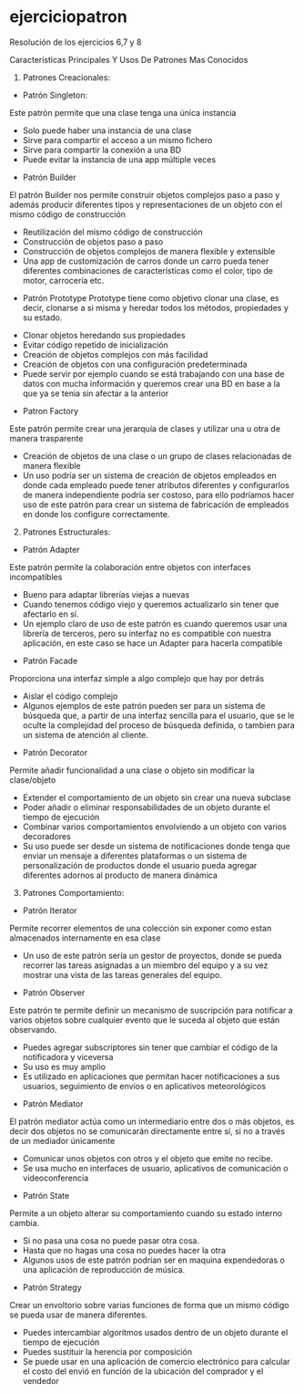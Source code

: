 # ejerciciopatron
Resolución de los ejercicios 6,7 y 8 

Características Principales Y Usos De Patrones Mas Conocidos

1. Patrones Creacionales: 
-	Patrón Singleton:

Este patrón permite que una clase tenga una única instancia

*	Solo puede haber una instancia de una clase
*	Sirve para compartir el acceso a un mismo fichero
*	Sirve para compartir la conexión a una BD
*	Puede evitar la instancia de una app múltiple veces 

-	Patrón Builder

El patrón Builder nos permite construir objetos complejos paso a paso y además producir diferentes tipos y representaciones de un objeto con el mismo código de construcción

*	Reutilización del mismo código de construcción
*	Construcción de objetos paso a paso
*	Construcción de objetos complejos de manera flexible y extensible
*	Una app de customización de carros donde un carro pueda tener diferentes combinaciones de características como el color, tipo de motor, carrocería etc.
 
-	Patrón Prototype
Prototype tiene como objetivo clonar una clase, es decir, clonarse a si misma y heredar todos los métodos, propiedades y su estado.
*	Clonar objetos heredando sus propiedades
*	Evitar código repetido de inicialización
*	Creación de objetos complejos con más facilidad
*	Creación de objetos con una configuración predeterminada
*	Puede servir por ejemplo cuando se está trabajando con una base de datos con mucha información y queremos crear una BD en base a la que ya se tenia sin afectar a la anterior

-	Patron Factory

Este patrón permite crear una jerarquía de clases y utilizar una u otra de manera trasparente 

*	Creación de objetos de una clase o un grupo de clases relacionadas de manera flexible
*	Un uso podría ser un sistema de creación de objetos empleados en donde cada empleado puede tener atributos diferentes y configurarlos de manera independiente podría ser costoso, para ello podríamos hacer uso de este patrón para crear un sistema de fabricación de empleados en donde los configure correctamente. 

2. Patrones Estructurales:
-	Patrón Adapter 

Este patrón permite la colaboración entre objetos con interfaces incompatibles 

*	Bueno para adaptar librerías viejas a nuevas
*	Cuando tenemos código viejo y queremos actualizarlo sin tener que afectarlo en sí.
*	Un ejemplo claro de uso de este patrón es cuando queremos usar una librería de terceros, pero su interfaz no es compatible con nuestra aplicación, en este caso se hace un Adapter para hacerla compatible

-	Patrón Facade 

Proporciona una interfaz simple a algo complejo que hay por detrás

*	Aislar el código complejo
*	Algunos ejemplos de este patrón pueden ser para un sistema de búsqueda que, a partir de una interfaz sencilla para el usuario, que se le oculte la complejidad del proceso de búsqueda definida, o tambien para un sistema de atención al cliente. 

-	Patrón Decorator

Permite añadir funcionalidad a una clase o objeto sin modificar la clase/objeto

*	Extender el comportamiento de un objeto sin crear una nueva subclase
*	Poder añadir o eliminar responsabilidades de un objeto durante el tiempo de ejecución 
*	Combinar varios comportamientos envolviendo a un objeto con varios decoradores 
*	Su uso puede ser desde un sistema de notificaciones donde tenga que enviar un mensaje a diferentes plataformas o un sistema de personalización de productos donde el usuario pueda agregar diferentes adornos al producto de manera dinámica  

3. Patrones Comportamiento: 

-	Patrón Iterator

Permite recorrer elementos de una colección sin exponer como estan almacenados internamente en esa clase

*	Un uso de este patrón sería un gestor de proyectos, donde se pueda recorrer las tareas asignadas a un miembro del equipo y a su vez mostrar una vista de las tareas generales del equipo.

-	Patrón Observer

Este patrón te permite definir un mecanismo de suscripción para notificar a varios objetos sobre cualquier evento que le suceda al objeto que están observando.

*	Puedes agregar subscriptores sin tener que cambiar el código de la notificadora y viceversa
*	Su uso es muy amplio
*	Es utilizado en aplicaciones que permitan hacer notificaciones a sus usuarios, seguimiento de envíos o en aplicativos meteorológicos    

-	Patrón Mediator

El patrón mediator actúa como un intermediario entre dos o más objetos, es decir dos objetos no se comunicarán directamente entre sí, si no a través de un mediador únicamente

*	Comunicar unos objetos con otros y el objeto que emite no recibe.
*	Se usa mucho en interfaces de usuario, aplicativos de comunicación o videoconferencia 

-	Patrón State

Permite a un objeto alterar su comportamiento cuando su estado interno cambia.

*	Si no pasa una cosa no puede pasar otra cosa.
*	Hasta que no hagas una cosa no puedes hacer la otra
*	Algunos usos de este patrón podrían ser en maquina expendedoras o una aplicación de reproducción de música. 

-	Patrón Strategy

Crear un envoltorio sobre varias funciones de forma que un mismo código se pueda usar de manera diferentes.

*	Puedes intercambiar algoritmos usados dentro de un objeto durante el tiempo de ejecución
*	Puedes sustituir la herencia por composición 
*	Se puede usar en una aplicación de comercio electrónico para calcular el costo del envió en función de la ubicación del comprador y el vendedor 
